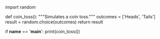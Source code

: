 import random

def coin_toss():
    """Simulates a coin toss."""
    outcomes = ['Heads', 'Tails']
    result = random.choice(outcomes)
    return result

if __name__ == '__main__':
    print(coin_toss())
